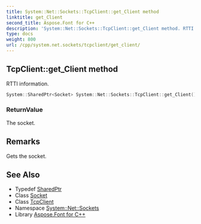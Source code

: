 ```yaml
---
title: System::Net::Sockets::TcpClient::get_Client method
linktitle: get_Client
second_title: Aspose.Font for C++
description: 'System::Net::Sockets::TcpClient::get_Client method. RTTI information in C++.'
type: docs
weight: 800
url: /cpp/system.net.sockets/tcpclient/get_client/
---
```

## TcpClient::get_Client method


RTTI information.

```cpp
System::SharedPtr<Socket> System::Net::Sockets::TcpClient::get_Client()
```


### ReturnValue

The socket.
## Remarks


Gets the socket. 
## See Also

* Typedef [SharedPtr](../../../system/sharedptr/)
* Class [Socket](../../socket/)
* Class [TcpClient](../)
* Namespace [System::Net::Sockets](../../)
* Library [Aspose.Font for C++](../../../)
